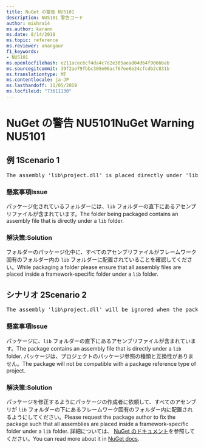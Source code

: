 ```yaml
---
title: NuGet の警告 NU5101
description: NU5101 警告コード
author: mishra14
ms.author: karann
ms.date: 8/14/2018
ms.topic: reference
ms.reviewer: anangaur
f1_keywords:
- NU5101
ms.openlocfilehash: e211acec6cf4da4c7d2e305aead04d64f9066bab
ms.sourcegitcommit: 39f2ae79fbbc308e06acf67ee8e24cfcdb2c831b
ms.translationtype: MT
ms.contentlocale: ja-JP
ms.lasthandoff: 11/05/2019
ms.locfileid: "73611130"
---
```

# <a name="nuget-warning-nu5101"></a><span data-ttu-id="61f5f-103">NuGet の警告 NU5101</span><span class="sxs-lookup"><span data-stu-id="61f5f-103">NuGet Warning NU5101</span></span>

## <a name="scenario-1"></a><span data-ttu-id="61f5f-104">例 1</span><span class="sxs-lookup"><span data-stu-id="61f5f-104">Scenario 1</span></span>
<pre>The assembly 'lib\project.dll' is placed directly under 'lib' folder. It is recommended that assemblies be placed inside a framework-specific folder. Move it into a framework-specific folder.</pre>

### <a name="issue"></a><span data-ttu-id="61f5f-105">懸案事項</span><span class="sxs-lookup"><span data-stu-id="61f5f-105">Issue</span></span>

<span data-ttu-id="61f5f-106">パッケージ化されているフォルダーには、`lib` フォルダーの直下にあるアセンブリファイルが含まれています。</span><span class="sxs-lookup"><span data-stu-id="61f5f-106">The folder being packaged contains an assembly file that is directly under a `lib` folder.</span></span>


### <a name="solution"></a><span data-ttu-id="61f5f-107">解決策:</span><span class="sxs-lookup"><span data-stu-id="61f5f-107">Solution</span></span>

<span data-ttu-id="61f5f-108">フォルダーのパッケージ化中に、すべてのアセンブリファイルがフレームワーク固有のフォルダー内の `lib` フォルダーに配置されていることを確認してください。</span><span class="sxs-lookup"><span data-stu-id="61f5f-108">While packaging a folder please ensure that all assembly files are placed inside a framework-specific folder under a `lib` folder.</span></span>


## <a name="scenario-2"></a><span data-ttu-id="61f5f-109">シナリオ 2</span><span class="sxs-lookup"><span data-stu-id="61f5f-109">Scenario 2</span></span>
<pre>The assembly 'lib\project.dll' will be ignored when the package is installed after the migration.</pre>

### <a name="issue"></a><span data-ttu-id="61f5f-110">懸案事項</span><span class="sxs-lookup"><span data-stu-id="61f5f-110">Issue</span></span>

<span data-ttu-id="61f5f-111">パッケージに、`lib` フォルダーの直下にあるアセンブリファイルが含まれています。</span><span class="sxs-lookup"><span data-stu-id="61f5f-111">The package contains an assembly file that is directly under a `lib` folder.</span></span> <span data-ttu-id="61f5f-112">パッケージは、プロジェクトのパッケージ参照の種類と互換性がありません。</span><span class="sxs-lookup"><span data-stu-id="61f5f-112">The package will not be compatible with a package reference type of project.</span></span>


### <a name="solution"></a><span data-ttu-id="61f5f-113">解決策:</span><span class="sxs-lookup"><span data-stu-id="61f5f-113">Solution</span></span>

<span data-ttu-id="61f5f-114">パッケージを修正するようにパッケージの作成者に依頼して、すべてのアセンブリが `lib` フォルダーの下にあるフレームワーク固有のフォルダー内に配置されるようにしてください。</span><span class="sxs-lookup"><span data-stu-id="61f5f-114">Please request the package author to fix the package such that all assemblies are placed inside a framework-specific folder under a `lib` folder.</span></span> <span data-ttu-id="61f5f-115">詳細については、 [NuGet のドキュメント](https://docs.microsoft.com/nuget/consume-packages/migrate-packages-config-to-package-reference)を参照してください。</span><span class="sxs-lookup"><span data-stu-id="61f5f-115">You can read more about it in [NuGet docs](https://docs.microsoft.com/nuget/consume-packages/migrate-packages-config-to-package-reference).</span></span>


